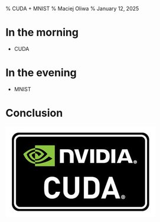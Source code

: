 % CUDA + MNIST
% Maciej Oliwa
% January 12, 2025

# In the morning

- CUDA

# In the evening

- MNIST

# Conclusion

<section>
  <img src="./assets/Nvidia_CUDA_logo.jpg" alt="CUDA logo">
</section>


